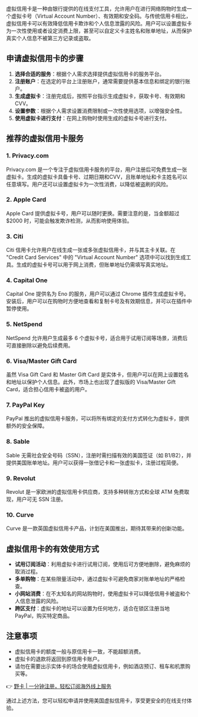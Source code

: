 虚拟信用卡是一种由银行提供的在线支付工具，允许用户在进行网络购物时生成一个虚拟卡号（Virtual Account Number）、有效期和安全码。与传统信用卡相比，虚拟信用卡可以有效降低信用卡欺诈和个人信息泄露的风险。用户可以设置虚拟卡为一次性使用或者设定消费上限，甚至可以自定义卡主姓名和账单地址，从而保护真实个人信息不被第三方记录或盗取。

## 申请虚拟信用卡的步骤

1. **选择合适的服务**：根据个人需求选择提供虚拟信用卡的服务平台。
2. **注册账户**：在选定的平台上注册账户，通常需要提供基本信息和绑定的银行账户。
3. **生成虚拟卡**：注册完成后，按照平台指示生成虚拟卡，获取卡号、有效期和CVV。
4. **设置参数**：根据个人需求设置消费限制或一次性使用选项，以增强安全性。
5. **使用虚拟卡进行支付**：在网上购物时使用生成的虚拟卡号进行支付。

## 推荐的虚拟信用卡服务

### 1. **Privacy.com**
Privacy.com 是一个专注于虚拟信用卡服务的平台，用户注册后可免费生成一张虚拟卡。生成的虚拟卡具备卡号、过期日期和CVV，且账单地址和卡主姓名可以任意填写。用户还可以设置虚拟卡为一次性消费，以降低被盗刷的风险。

### 2. **Apple Card**
Apple Card 提供虚拟卡号，用户可以随时更换。需要注意的是，当金额超过 $2000 时，可能会触发欺诈检测，从而影响使用体验。

### 3. **Citi**
Citi 信用卡允许用户在线生成一张或多张虚拟信用卡，并与其主卡关联。在 "Credit Card Services" 中的 "Virtual Account Number" 选项中可以找到生成工具。生成的虚拟卡号可以用于网上消费，但账单地址仍需填写真实地址。

### 4. **Capital One**
Capital One 提供名为 Eno 的服务，用户可以通过 Chrome 插件生成虚拟卡号。安装后，用户可以在购物时方便地查看和复制卡号及有效期信息，并可以在插件中暂停使用。

### 5. **NetSpend**
NetSpend 允许用户生成最多 6 个虚拟卡号，适合用于试用订阅等场景，消费后可直接删除以避免后续费用。

### 6. **Visa/Master Gift Card**
虽然 Visa Gift Card 和 Master Gift Card 是实体卡，但用户可以在网上设置姓名和地址以保护个人信息。此外，市场上也出现了虚拟版的 Visa/Master Gift Card，适合担心信用卡被盗的用户。

### 7. **PayPal Key**
PayPal 推出的虚拟信用卡服务，可以将所有绑定的支付方式转化为虚拟卡，提供额外的安全保障。

### 8. **Sable**
Sable 无需社会安全号码（SSN），注册时需扫描有效的美国签证（如 B1/B2），并提供美国账单地址。用户可以获得一张借记卡和一张虚拟卡，注册过程简便。

### 9. **Revolut**
Revolut 是一家欧洲的虚拟信用卡供应商，支持多种转账方式和全球 ATM 免费取现，用户可无 SSN 注册。

### 10. **Curve**
Curve 是一款英国虚拟信用卡产品，计划在美国推出，期待其带来的创新功能。

## 虚拟信用卡的有效使用方式

- **试用订阅活动**：利用虚拟卡进行试用订阅，使用后可方便地删除，避免麻烦的取消过程。
- **多单购物**：在某些限量活动中，通过虚拟卡可避免商家对账单地址的严格检查。
- **小网站消费**：在不太知名的网站购物时，使用虚拟卡可以降低信用卡被盗和个人信息泄露的风险。
- **跨区支付**：虚拟卡的地址可以设置为任何地方，适合在锁区注册当地 PayPal，购买特定商品。

## 注意事项

- 虚拟信用卡的额度一般与原信用卡一致，不能超额消费。
- 虚拟卡的退款将返回到原信用卡账户。
- 请勿在需要出示实体卡的场合使用虚拟信用卡，例如酒店预订、租车和机票购买等。

👉 [野卡 | 一分钟注册，轻松订阅海外线上服务](https://bit.ly/bewildcard)

通过上述方法，您可以轻松申请并使用美国虚拟信用卡，享受更安全的在线支付体验。